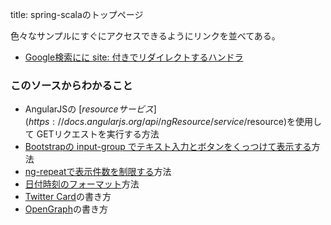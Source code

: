 title: spring-scalaのトップページ

色々なサンプルにすぐにアクセスできるようにリンクを並べてある。

- [Google検索にに site: 付きでリダイレクトするハンドラ](${contextRoot}/src/examples/scala/com/walbrix/spring/GoogleSearchRedirectRequestHandler.scala)

### このソースからわかること

- AngularJSの [$resource サービス](https://docs.angularjs.org/api/ngResource/service/$resource)を使用して GETリクエストを実行する方法
- [Bootstrapの input-group でテキスト入力とボタンをくっつけて表示する](http://getbootstrap.com/components/#input-groups-buttons)方法
- [ng-repeatで表示件数を制限する](https://docs.angularjs.org/api/ng/filter/limitTo)方法
- [日付時刻のフォーマット](https://docs.angularjs.org/api/ng/filter/date)方法
- [Twitter Card](https://dev.twitter.com/ja/cards/overview)の書き方
- [OpenGraph](http://ogp.me/)の書き方
